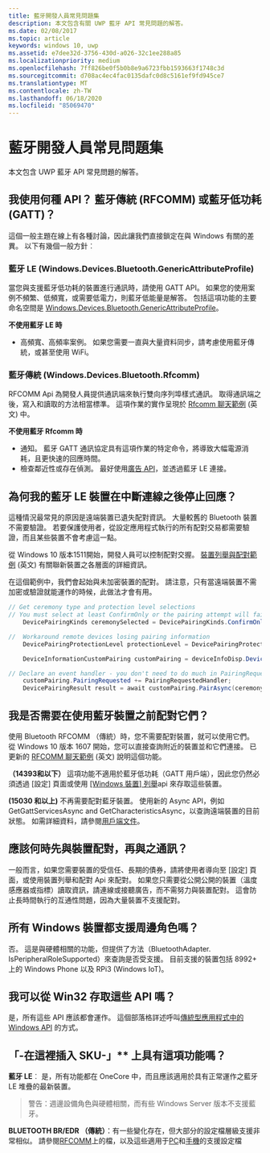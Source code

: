 ```yaml
---
title: 藍牙開發人員常見問題集
description: 本文包含有關 UWP 藍牙 API 常見問題的解答。
ms.date: 02/08/2017
ms.topic: article
keywords: windows 10, uwp
ms.assetid: e7dee32d-3756-430d-a026-32c1ee288a85
ms.localizationpriority: medium
ms.openlocfilehash: 7ff826be0f5b0b8e9a6723fbb1593663f1748c3d
ms.sourcegitcommit: d708ac4ec4fac0135dafc0d8c5161ef9fd945ce7
ms.translationtype: MT
ms.contentlocale: zh-TW
ms.lasthandoff: 06/18/2020
ms.locfileid: "85069470"
---
```

# <a name="bluetooth-developer-faq"></a>藍牙開發人員常見問題集

本文包含 UWP 藍牙 API 常見問題的解答。

## <a name="what-apis-do-i-use-bluetooth-classic-rfcomm-or-bluetooth-low-energy-gatt"></a>我使用何種 API？ 藍牙傳統 (RFCOMM) 或藍牙低功耗 (GATT)？
這個一般主題在線上有各種討論，因此讓我們直接鎖定在與 Windows 有關的差異。 以下有幾個一般方針︰

### <a name="bluetooth-le-windowsdevicesbluetoothgenericattributeprofile"></a>藍牙 LE (Windows.Devices.Bluetooth.GenericAttributeProfile)

當您與支援藍牙低功耗的裝置進行通訊時，請使用 GATT API。 如果您的使用案例不頻繁、低頻寬，或需要低電力，則藍牙低能量是解答。 包括這項功能的主要命名空間是 [Windows.Devices.Bluetooth.GenericAttributeProfile](https://docs.microsoft.com/uwp/api/Windows.Devices.Bluetooth.GenericAttributeProfile)。 

**不使用藍牙 LE 時**
- 高頻寬、高頻率案例。 如果您需要一直與大量資料同步，請考慮使用藍牙傳統，或甚至使用 WiFi。 

### <a name="bluetooth-classic-windowsdevicesbluetoothrfcomm"></a>藍牙傳統 (Windows.Devices.Bluetooth.Rfcomm)

RFCOMM Api 為開發人員提供通訊端來執行雙向序列埠樣式通訊。 取得通訊端之後，寫入和讀取的方法相當標準。 這項作業的實作呈現於 [Rfcomm 聊天範例](https://github.com/Microsoft/Windows-universal-samples/tree/dev/Samples/BluetoothRfcommChat) (英文) 中。 

**不使用藍牙 Rfcomm 時** 
- 通知。 藍牙 GATT 通訊協定具有這項作業的特定命令，將導致大幅電源消耗，且更快速的回應時間。 
- 檢查鄰近性或存在偵測。 最好使用[廣告 API](https://docs.microsoft.com/uwp/api/windows.devices.bluetooth.advertisement)，並透過藍牙 LE 連接。 


## <a name="why-does-my-bluetooth-le-device-stop-responding-after-a-disconnect"></a>為何我的藍牙 LE 裝置在中斷連線之後停止回應？

這種情況最常見的原因是遠端裝置已遺失配對資訊。 大量較舊的 Bluetooth 裝置不需要驗證。 若要保護使用者，從設定應用程式執行的所有配對交易都需要驗證，而且某些裝置不會考慮這一點。 

從 Windows 10 版本1511開始，開發人員可以控制配對交握。 [裝置列舉與配對範例](https://github.com/Microsoft/Windows-universal-samples/tree/master/Samples/DeviceEnumerationAndPairing) (英文) 有關聯新裝置之各層面的詳細資訊。

在這個範例中，我們會起始與未加密裝置的配對。 請注意，只有當遠端裝置不需加密或驗證就能運作的時候，此做法才會有用。

```csharp
// Get ceremony type and protection level selections
// You must select at least ConfirmOnly or the pairing attempt will fail
    DevicePairingKinds ceremonySelected = DevicePairingKinds.ConfirmOnly;

//  Workaround remote devices losing pairing information
    DevicePairingProtectionLevel protectionLevel = DevicePairingProtectionLevel.None

    DeviceInformationCustomPairing customPairing = deviceInfoDisp.DeviceInformation.Pairing.Custom;

// Declare an event handler - you don't need to do much in PairingRequestedHandler since the ceremony is "None"
    customPairing.PairingRequested += PairingRequestedHandler;
    DevicePairingResult result = await customPairing.PairAsync(ceremonySelected, protectionLevel);
```

## <a name="do-i-have-to-pair-bluetooth-devices-before-using-them"></a>我是否需要在使用藍牙裝置之前配對它們？

使用 Bluetooth RFCOMM （傳統）時，您不需要配對裝置，就可以使用它們。 從 Windows 10 版本 1607 開始，您可以直接查詢附近的裝置並和它們連接。 已更新的 [RFCOMM 聊天範例](https://github.com/Microsoft/Windows-universal-samples/tree/dev/Samples/BluetoothRfcommChat) (英文) 說明這個功能。 

**（14393和以下）** 這項功能不適用於藍牙低功耗（GATT 用戶端），因此您仍然必須透過 [設定] 頁面或使用 [ [Windows 裝置] 列舉](https://docs.microsoft.com/uwp/api/windows.devices.enumeration)api 來存取這些裝置。

**(15030 和以上)** 不再需要配對藍牙裝置。 使用新的 Async API，例如 GetGattServicesAsync and GetCharacteristicsAsync，以查詢遠端裝置的目前狀態。 如需詳細資料，請參閱[用戶端文件](gatt-client.md)。 

## <a name="when-should-i-pair-with-a-device-before-communicating-with-it"></a>應該何時先與裝置配對，再與之通訊？
一般而言，如果您需要裝置的受信任、長期的債券，請將使用者導向至 [設定] 頁面，或使用裝置列舉和配對 Api 來配對。 如果您只需要從公開公開的裝置（溫度感應器或指標）讀取資訊，請連線或接聽廣告，而不需努力與裝置配對。 這會防止長時間執行的互通性問題，因為大量裝置不支援配對。 

## <a name="do-all-windows-devices-support-peripheral-role"></a>所有 Windows 裝置都支援周邊角色嗎？

否。 這是與硬體相關的功能，但提供了方法（BluetoothAdapter. IsPeripheralRoleSupported）來查詢是否受支援。  目前支援的裝置包括 8992+ 上的 Windows Phone 以及 RPi3 (Windows IoT)。 

## <a name="can-i-access-these-apis-from-win32"></a>我可以從 Win32 存取這些 API 嗎？

是，所有這些 API 應該都會運作。 這個部落格詳述呼叫[傳統型應用程式中的 Windows API](https://blogs.windows.com/buildingapps/2017/01/25/calling-windows-10-apis-desktop-application/) 的方式。 
## <a name="is-this-functionality-supposed-to-exist-on--insert-sku-here-"></a>「-在這裡插入 SKU-」** 上具有這項功能嗎？

**藍牙 LE**︰ 是，所有功能都在 OneCore 中，而且應該適用於具有正常運作之藍牙 LE 堆疊的最新裝置。 
> 警告：週邊設備角色與硬體相關，而有些 Windows Server 版本不支援藍牙。 

**BLUETOOTH BR/EDR （傳統）**：有一些變化存在，但大部分的設定檔層級支援非常相似。 請參閱[RFCOMM](send-or-receive-files-with-rfcomm.md)上的檔，以及這些適用于[PC](https://support.microsoft.com/help/10568/windows-10-supported-bluetooth-profiles)和[手機](https://support.microsoft.com/help/10569/windows-10-mobile-supported-bluetooth-profiles)的支援設定檔
